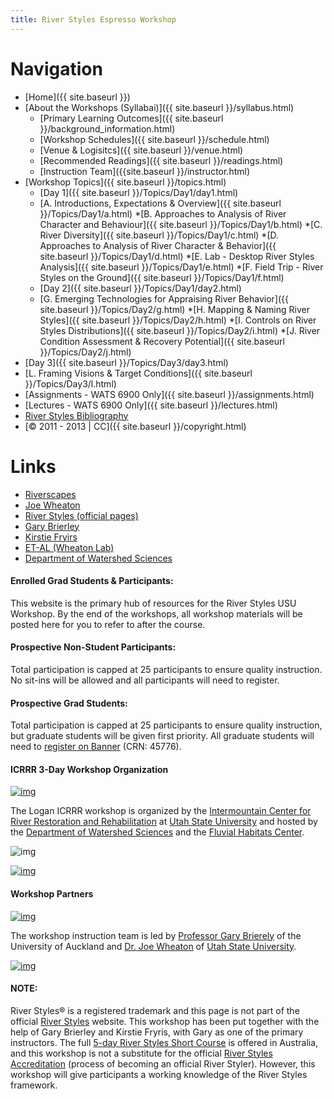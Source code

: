 ```yaml
---
title: River Styles Espresso Workshop
---
```


# Navigation

* [Home]({{ site.baseurl }})
* [About the Workshops (Syllabai)]({{ site.baseurl }}/syllabus.html)
  *   [Primary Learning Outcomes]({{ site.baseurl }}/background_information.html)
  *   [Workshop Schedules]({{ site.baseurl }}/schedule.html)
  *   [Venue & Logisitcs]({{ site.baseurl }}/venue.html)
  *   [Recommended Readings]({{ site.baseurl }}/readings.html)
  *   [Instruction Team]({{site.baseurl }}/instructor.html)
* [Workshop Topics]({{ site.baseurl }}/topics.html)
  *   [Day 1]({{ site.baseurl }}/Topics/Day1/day1.html)
    *	[A. Introductions, Expectations & Overview]({{ site.baseurl }}/Topics/Day1/a.html)
      *[B. Approaches to Analysis of River Character and Behaviour]({{ site.baseurl }}/Topics/Day1/b.html)
      *[C. River Diversity]({{ site.baseurl }}/Topics/Day1/c.html)
      *[D. Approaches to Analysis of River Character & Behavior]({{ site.baseurl }}/Topics/Day1/d.html)
      *[E. Lab - Desktop River Styles Analysis]({{ site.baseurl }}/Topics/Day1/e.html)
      *[F. Field Trip - River Styles on the Ground]({{ site.baseurl }}/Topics/Day1/f.html)
  *   [Day 2]({{ site.baseurl }}/Topics/Day1/day2.html)
    *	[G. Emerging Technologies for Appraising River Behavior]({{ site.baseurl }}/Topics/Day2/g.html)
      *[H. Mapping & Naming River Styles]({{ site.baseurl }}/Topics/Day2/h.html)
      *[I. Controls on River Styles Distributions]({{ site.baseurl }}/Topics/Day2/i.html)
      *[J. River Condition Assessment & Recovery Potential]({{ site.baseurl }}/Topics/Day2/j.html)
 * [Day 3]({{ site.baseurl }}/Topics/Day3/day3.html)
  *	[L. Framing Visions & Target Conditions]({{ site.baseurl }}/Topics/Day3/l.html)
* [Assignments - WATS 6900 Only]({{ site.baseurl }}/assignments.html)
* [Lectures - WATS 6900 Only]({{ site.baseurl }}/lectures.html)
* [River Styles Bibliography](http://www.riverstyles.com/publications.php)
* [© 2011 - 2013 | CC]({{ site.baseurl }}/copyright.html)

# Links

* [Riverscapes](http://riverscapes.xyz)
* [Joe Wheaton](http://joewheaton.org)
* [River Styles (official pages)](http://www.riverstyles.com/)
* [Gary Brierley](http://web.env.auckland.ac.nz/people_profiles/brierley_g/)
* [Kirstie Fryirs](http://envirogeog.mq.edu.au/about/staff/person.htm?id=kfryirs)
* [ET-AL (Wheaton Lab)](http://etal.joewheaton.org)
* [Department of Watershed Sciences](http://www.cnr.usu.edu/wats/)

#### Enrolled Grad Students & Participants:
This website is the primary hub of resources for the River Styles USU Workshop. By the end of the workshops, all workshop materials will be posted here for you to refer to after the course.

#### Prospective Non-Student Participants:
Total participation is capped at 25 participants to ensure quality instruction. No sit-ins will be allowed and all participants will need to register.

#### Prospective Grad Students:
Total participation is capped at 25 participants to ensure quality instruction, but graduate students will be given first priority. All graduate students will need to [register on Banner](http://riverstyles.joewheaton.org/syllabus/how-to-register)  (CRN: 45776).

#### ICRRR 3-Day Workshop Organization

[![img](http://riverstyles.joewheaton.org/_/rsrc/1304626997978/home/ICRR_Logo.png)](http://riverstyles.joewheaton.org/home/ICRR_Logo.png?attredirects=0)

The Logan ICRRR workshop is organized by the [Intermountain Center for River
Restoration and Rehabilitation](http://cnr.usu.edu/icrrr/)  at [Utah State University](http://www.usu.edu/) and hosted by the [Department of Watershed Sciences](http://www.cnr.usu.edu/wats/)  and the [Fluvial Habitats Center](http://fluvialhabitatscenter.org/).

![img](http://riverstyles.joewheaton.org/_/rsrc/1316187068271/home/watershed-sciences-dept-PAIRED-02.gif)

[![img](http://riverstyles.joewheaton.org/_/rsrc/1373913408367/home/FHC_FullText_Blue_w150.png)](http://fluvialhabitatscenter.org/)



#### Workshop Partners

[![img](http://riverstyles.joewheaton.org/_/rsrc/1373920570901/home/RiverStyles_80px.png)](http://www.riverstyles.com/)

The workshop instruction team is led by [Professor Gary Brierely](http://web.env.auckland.ac.nz/people_profiles/brierley_g/)  of the University of Auckland and [Dr. Joe Wheaton](http://joewheaton.org) of [Utah State University](http://usu.edu).

[![img](http://riverstyles.joewheaton.org/_/rsrc/1373922118830/home/uoa_logo.jpg)](http://riverstyles.joewheaton.org/home/uoa_logo.jpg?attredirects=0)

#### NOTE:

River Styles®  is a registered trademark and this page is not part of the official [River Styles](http://www.riverstyles.com/) website. This workshop has been put together with the help of Gary Brierley and Kirstie Fryris, with Gary as one of the primary instructors. The full [5-day River Styles Short Course](http://www.riverstyles.com/rssc.php) is offered in Australia, and 
this workshop is not a substitute for the official [River Styles Accreditation](http://www.riverstyles.com/rsaccredn.php) (process of becoming an official River Styler). However, this workshop will give participants a working knowledge of the River Styles framework.




